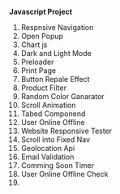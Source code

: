 **Javascript Project**
1. Respnsive Navigation
2. Open Popup
3. Chart js
4. Dark and Light Mode
5. Preloader
6. Print Page
7. Button Repale Effect
8. Product Filter
9. Random Color Ganarator
10. Scroll Animation
11. Tabed Componend
12. User Online Offline
13. Website Responsive Tester
14. Scroll into Fixed Nav
15. Geolocation Api
16. Email Validation
17. Comming Soon Timer
18. User Online Offline Check
19. 




